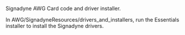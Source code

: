 Signadyne AWG Card code and driver installer. 

In AWG/SignadyneResources/drivers_and_installers, run the Essentials installer to install the Signadyne drivers. 